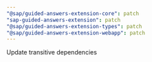 ```yaml
---
"@sap/guided-answers-extension-core": patch
"sap-guided-answers-extension": patch
"@sap/guided-answers-extension-types": patch
"@sap/guided-answers-extension-webapp": patch
---
```


Update transitive dependencies
